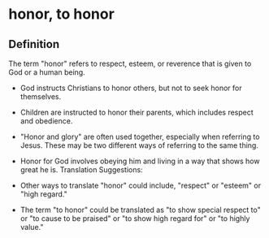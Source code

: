 # honor, to honor

## Definition

The term "honor" refers to respect, esteem, or reverence that is given to God or a human being.

* God instructs Christians to honor others, but not to seek honor for themselves.
* Children are instructed to honor their parents, which includes respect and obedience.
* "Honor and glory" are often used together, especially when referring to Jesus. These may be two different ways of referring to the same thing.
* Honor for God involves obeying him and living in a way that shows how great he is.
Translation Suggestions:

* Other ways to translate "honor" could include, "respect" or "esteem" or "high regard."
* The term "to honor" could be translated as "to show special respect to" or "to cause to be praised" or "to show high regard for" or "to highly value."